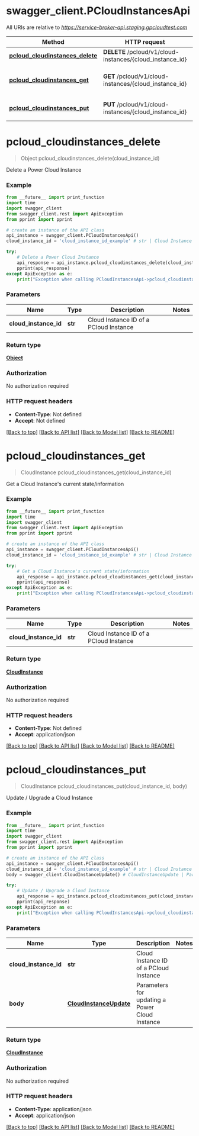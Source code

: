 # swagger_client.PCloudInstancesApi

All URIs are relative to *https://service-broker-api.staging.gpcloudtest.com*

Method | HTTP request | Description
------------- | ------------- | -------------
[**pcloud_cloudinstances_delete**](PCloudInstancesApi.md#pcloud_cloudinstances_delete) | **DELETE** /pcloud/v1/cloud-instances/{cloud_instance_id} | Delete a Power Cloud Instance
[**pcloud_cloudinstances_get**](PCloudInstancesApi.md#pcloud_cloudinstances_get) | **GET** /pcloud/v1/cloud-instances/{cloud_instance_id} | Get a Cloud Instance&#39;s current state/information
[**pcloud_cloudinstances_put**](PCloudInstancesApi.md#pcloud_cloudinstances_put) | **PUT** /pcloud/v1/cloud-instances/{cloud_instance_id} | Update / Upgrade a Cloud Instance


# **pcloud_cloudinstances_delete**
> Object pcloud_cloudinstances_delete(cloud_instance_id)

Delete a Power Cloud Instance

### Example
```python
from __future__ import print_function
import time
import swagger_client
from swagger_client.rest import ApiException
from pprint import pprint

# create an instance of the API class
api_instance = swagger_client.PCloudInstancesApi()
cloud_instance_id = 'cloud_instance_id_example' # str | Cloud Instance ID of a PCloud Instance

try:
    # Delete a Power Cloud Instance
    api_response = api_instance.pcloud_cloudinstances_delete(cloud_instance_id)
    pprint(api_response)
except ApiException as e:
    print("Exception when calling PCloudInstancesApi->pcloud_cloudinstances_delete: %s\n" % e)
```

### Parameters

Name | Type | Description  | Notes
------------- | ------------- | ------------- | -------------
 **cloud_instance_id** | **str**| Cloud Instance ID of a PCloud Instance | 

### Return type

[**Object**](Object.md)

### Authorization

No authorization required

### HTTP request headers

 - **Content-Type**: Not defined
 - **Accept**: Not defined

[[Back to top]](#) [[Back to API list]](../README.md#documentation-for-api-endpoints) [[Back to Model list]](../README.md#documentation-for-models) [[Back to README]](../README.md)

# **pcloud_cloudinstances_get**
> CloudInstance pcloud_cloudinstances_get(cloud_instance_id)

Get a Cloud Instance's current state/information

### Example
```python
from __future__ import print_function
import time
import swagger_client
from swagger_client.rest import ApiException
from pprint import pprint

# create an instance of the API class
api_instance = swagger_client.PCloudInstancesApi()
cloud_instance_id = 'cloud_instance_id_example' # str | Cloud Instance ID of a PCloud Instance

try:
    # Get a Cloud Instance's current state/information
    api_response = api_instance.pcloud_cloudinstances_get(cloud_instance_id)
    pprint(api_response)
except ApiException as e:
    print("Exception when calling PCloudInstancesApi->pcloud_cloudinstances_get: %s\n" % e)
```

### Parameters

Name | Type | Description  | Notes
------------- | ------------- | ------------- | -------------
 **cloud_instance_id** | **str**| Cloud Instance ID of a PCloud Instance | 

### Return type

[**CloudInstance**](CloudInstance.md)

### Authorization

No authorization required

### HTTP request headers

 - **Content-Type**: Not defined
 - **Accept**: application/json

[[Back to top]](#) [[Back to API list]](../README.md#documentation-for-api-endpoints) [[Back to Model list]](../README.md#documentation-for-models) [[Back to README]](../README.md)

# **pcloud_cloudinstances_put**
> CloudInstance pcloud_cloudinstances_put(cloud_instance_id, body)

Update / Upgrade a Cloud Instance

### Example
```python
from __future__ import print_function
import time
import swagger_client
from swagger_client.rest import ApiException
from pprint import pprint

# create an instance of the API class
api_instance = swagger_client.PCloudInstancesApi()
cloud_instance_id = 'cloud_instance_id_example' # str | Cloud Instance ID of a PCloud Instance
body = swagger_client.CloudInstanceUpdate() # CloudInstanceUpdate | Parameters for updating a Power Cloud Instance

try:
    # Update / Upgrade a Cloud Instance
    api_response = api_instance.pcloud_cloudinstances_put(cloud_instance_id, body)
    pprint(api_response)
except ApiException as e:
    print("Exception when calling PCloudInstancesApi->pcloud_cloudinstances_put: %s\n" % e)
```

### Parameters

Name | Type | Description  | Notes
------------- | ------------- | ------------- | -------------
 **cloud_instance_id** | **str**| Cloud Instance ID of a PCloud Instance | 
 **body** | [**CloudInstanceUpdate**](CloudInstanceUpdate.md)| Parameters for updating a Power Cloud Instance | 

### Return type

[**CloudInstance**](CloudInstance.md)

### Authorization

No authorization required

### HTTP request headers

 - **Content-Type**: application/json
 - **Accept**: application/json

[[Back to top]](#) [[Back to API list]](../README.md#documentation-for-api-endpoints) [[Back to Model list]](../README.md#documentation-for-models) [[Back to README]](../README.md)

